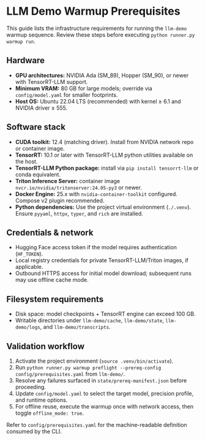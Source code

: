 # LLM Demo Warmup Prerequisites

This guide lists the infrastructure requirements for running the `llm-demo` warmup sequence. Review these steps before executing `python runner.py warmup run`.

## Hardware

- **GPU architectures:** NVIDIA Ada (SM_89), Hopper (SM_90), or newer with TensorRT-LLM support.
- **Minimum VRAM:** 80 GB for large models; override via `config/model.yaml` for smaller footprints.
- **Host OS:** Ubuntu 22.04 LTS (recommended) with kernel ≥ 6.1 and NVIDIA driver ≥ 555.

## Software stack

- **CUDA toolkit:** 12.4 (matching driver). Install from NVIDIA network repo or container image.
- **TensorRT:** 10.1 or later with TensorRT-LLM python utilities available on the host.
- **TensorRT-LLM Python package:** install via `pip install tensorrt-llm` or conda equivalent.
- **Triton Inference Server:** container image `nvcr.io/nvidia/tritonserver:24.05-py3` or newer.
- **Docker Engine:** 25.x with `nvidia-container-toolkit` configured. Compose v2 plugin recommended.
- **Python dependencies:** Use the project virtual environment (`./.venv`). Ensure `pyyaml`, `httpx`, `typer`, and `rich` are installed.

## Credentials & network

- Hugging Face access token if the model requires authentication (`HF_TOKEN`).
- Local registry credentials for private TensorRT-LLM/Triton images, if applicable.
- Outbound HTTPS access for initial model download; subsequent runs may use offline cache mode.

## Filesystem requirements

- Disk space: model checkpoints + TensorRT engine can exceed 100 GB.
- Writable directories under `llm-demo/cache`, `llm-demo/state`, `llm-demo/logs`, and `llm-demo/transcripts`.

## Validation workflow

1. Activate the project environment (`source .venv/bin/activate`).
2. Run `python runner.py warmup preflight --prereq-config config/prerequisites.yaml` from `llm-demo/`.
3. Resolve any failures surfaced in `state/prereq-manifest.json` before proceeding.
4. Update `config/model.yaml` to select the target model, precision profile, and runtime options.
5. For offline reuse, execute the warmup once with network access, then toggle `offline_mode: true`.

Refer to `config/prerequisites.yaml` for the machine-readable definition consumed by the CLI.
